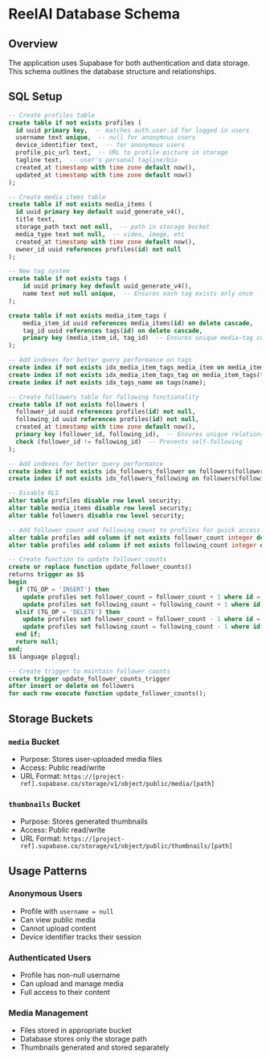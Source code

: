 # ReelAI Database Schema

## Overview
The application uses Supabase for both authentication and data storage. This schema outlines the database structure and relationships.

## SQL Setup

```sql
-- Create profiles table
create table if not exists profiles (
  id uuid primary key,  -- matches auth.user.id for logged in users
  username text unique,  -- null for anonymous users
  device_identifier text,  -- for anonymous users
  profile_pic_url text,  -- URL to profile picture in storage
  tagline text,  -- user's personal tagline/bio
  created_at timestamp with time zone default now(),
  updated_at timestamp with time zone default now()
);

-- Create media_items table
create table if not exists media_items (
  id uuid primary key default uuid_generate_v4(),
  title text,
  storage_path text not null,  -- path in storage bucket
  media_type text not null,  -- video, image, etc
  created_at timestamp with time zone default now(),
  owner_id uuid references profiles(id) not null
);

-- New tag system
create table if not exists tags (
    id uuid primary key default uuid_generate_v4(),
    name text not null unique,  -- Ensures each tag exists only once
);

create table if not exists media_item_tags (
    media_item_id uuid references media_items(id) on delete cascade,
    tag_id uuid references tags(id) on delete cascade,
    primary key (media_item_id, tag_id)  -- Ensures unique media-tag combinations
);

-- Add indexes for better query performance on tags
create index if not exists idx_media_item_tags_media_item on media_item_tags(media_item_id);
create index if not exists idx_media_item_tags_tag on media_item_tags(tag_id);
create index if not exists idx_tags_name on tags(name);

-- Create followers table for following functionality
create table if not exists followers (
  follower_id uuid references profiles(id) not null,
  following_id uuid references profiles(id) not null,
  created_at timestamp with time zone default now(),
  primary key (follower_id, following_id),  -- Ensures unique relationships
  check (follower_id != following_id)  -- Prevents self-following
);

-- Add indexes for better query performance
create index if not exists idx_followers_follower on followers(follower_id);
create index if not exists idx_followers_following on followers(following_id);

-- Disable RLS
alter table profiles disable row level security;
alter table media_items disable row level security;
alter table followers disable row level security;

-- Add follower count and following count to profiles for quick access
alter table profiles add column if not exists follower_count integer default 0;
alter table profiles add column if not exists following_count integer default 0;

-- Create function to update follower counts
create or replace function update_follower_counts()
returns trigger as $$
begin
  if (TG_OP = 'INSERT') then
    update profiles set follower_count = follower_count + 1 where id = NEW.following_id;
    update profiles set following_count = following_count + 1 where id = NEW.follower_id;
  elsif (TG_OP = 'DELETE') then
    update profiles set follower_count = follower_count - 1 where id = OLD.following_id;
    update profiles set following_count = following_count - 1 where id = OLD.follower_id;
  end if;
  return null;
end;
$$ language plpgsql;

-- Create trigger to maintain follower counts
create trigger update_follower_counts_trigger
after insert or delete on followers
for each row execute function update_follower_counts();
```

## Storage Buckets

### `media` Bucket
- Purpose: Stores user-uploaded media files
- Access: Public read/write
- URL Format: `https://[project-ref].supabase.co/storage/v1/object/public/media/[path]`

### `thumbnails` Bucket
- Purpose: Stores generated thumbnails
- Access: Public read/write
- URL Format: `https://[project-ref].supabase.co/storage/v1/object/public/thumbnails/[path]`

## Usage Patterns

### Anonymous Users
- Profile with `username = null`
- Can view public media
- Cannot upload content
- Device identifier tracks their session

### Authenticated Users
- Profile has non-null username
- Can upload and manage media
- Full access to their content

### Media Management
- Files stored in appropriate bucket
- Database stores only the storage path
- Thumbnails generated and stored separately